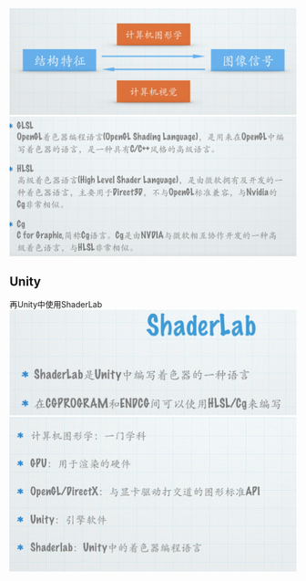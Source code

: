 ![alt text](image.png)
![alt text](image-1.png)

## Unity
再Unity中使用ShaderLab
![alt text](image-2.png)
![alt text](image-3.png)

